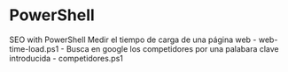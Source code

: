 # PowerShell
SEO with PowerShell
Medir el tiempo de carga de una página web - web-time-load.ps1 - 
Busca en google los competidores por una palabara clave introducida - competidores.ps1
